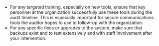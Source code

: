 
* For any targeted training, especially on new tools, ensure that key personnel at the organization successfully use these tools during the audit timeline. This is especially important for secure communications tools the auditor hopes to use to follow-up with the organization.
* For any specific fixes or upgrades to the system, make sure that backups exist and to test extensively and with staff involvement after your intervention.